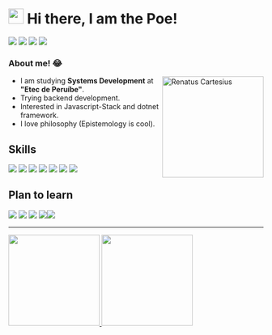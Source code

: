 
<h1><img src="https://emojis.slackmojis.com/emojis/images/1570211625/6611/wave-animated.gif?1570211625" width="30"/> Hi there, I am the Poe!</h1>
<a href="https://www.facebook.com/luca.otario" target="_blank"><img src="https://img.shields.io/badge/Facebook-1877F2?style=for-the-badge&logo=facebook&logoColor=white"></a>
<a href="https://www.instagram.com/lucapoe__/" target="_blank"><img src="https://img.shields.io/badge/Instagram-E4405F?style=for-the-badge&logo=instagram&logoColor=white"></a>
<a href="https://myanimelist.net/profile/Amon0DS" target="_blank"><img src="https://img.shields.io/badge/Myanimelist-2E51A2?style=for-the-badge&logo=myanimelist&logoColor=white"></a>
<a href="https://lucapoe.medium.com" target="_blank"><img src="https://img.shields.io/badge/Medium-12100E?style=for-the-badge&logo=medium&logoColor=white"></a>

### About me! 😂
<img width="200px" src="https://s3.amazonaws.com/user-media.venngage.com/606523-d5c9300b1cee04df819588c30d94f9c4.gif" min-width="200px" max-width="200px" width="200px" align="right" alt="Renatus Cartesius"/>


<ul>
  <li> I am studying <b>Systems Development</b> at  <b>"Etec de Peruíbe"</b>.</li>
  <li>Trying backend development.</li>
  <li>Interested in Javascript-Stack and dotnet framework.</li>
  <li>I love philosophy (Epistemology is cool).</li>
</ul>


## Skills

<p>
<img src="https://img.shields.io/badge/HTML5-E34F26?style=for-the-badge&logo=html5&logoColor=white">
<img src="https://img.shields.io/badge/CSS3-1572B6?style=for-the-badge&logo=css3&logoColor=white">
<img src="https://img.shields.io/badge/JavaScript-323330?style=for-the-badge&logo=javascript&logoColor=F7DF1E">
<img src="https://img.shields.io/badge/Node.js-339933?style=for-the-badge&logo=nodedotjs&logoColor=white">
<img src="https://img.shields.io/badge/C%23-purple?style=for-the-badge&logo=c-sharp&logoColor=white">
<img src="https://img.shields.io/badge/.NET-512BD4?style=for-the-badge&logo=dotnet&logoColor=white">
<img src="https://img.shields.io/badge/MySQL-black?style=for-the-badge&logo=mysql&logoColor=white">

## Plan to learn
<img src="https://img.shields.io/badge/TypeScript-007ACC?style=for-the-badge&logo=typescript&logoColor=white"> <img src="https://img.shields.io/badge/Vue.js-35495E?style=for-the-badge&logo=vuedotjs&logoColor=4FC08D"> <img src="https://img.shields.io/badge/%20SQL%20Server-CC2927?style=for-the-badge&logo=microsoft%20sql%20server&logoColor=white"> <img src="https://img.shields.io/badge/MongoDB-4EA94B?style=for-the-badge&logo=mongodb&logoColor=white"><img src="https://img.shields.io/badge/React-20232A?style=for-the-badge&logo=react&logoColor=61DAFB">
<hr>

<div>
<a href="https://github.com/iamthepoe">
<img height="180em" src="https://github-readme-stats.vercel.app/api?username=iamthepoe&show_icons=true&theme=midnight-purple&include_all_commits=true&count_private=true">
  <img height="180em" src="https://github-readme-stats.vercel.app/api/top-langs/?username=iamthepoe&layout=compact&langs_count=7&theme=midnight-purple">

</div>
